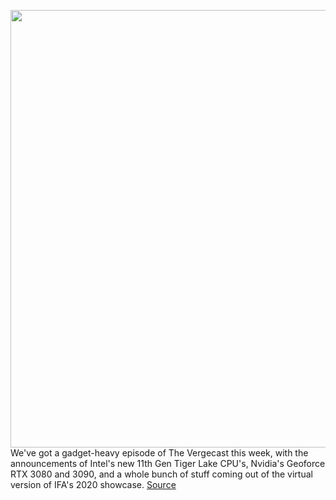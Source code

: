 <img src='https://cdn.vox-cdn.com/thumbor/OCl3ZSN1Pned0-wKod7y1ilSvm4=/0x0:1071x602/1200x800/filters:focal(451x216:621x386)/cdn.vox-cdn.com/uploads/chorus_image/image/67354781/kNmhDjg.0.png' width='700px' /><br/>
We've got a gadget-heavy episode of The Vergecast this week, with the announcements of Intel's new 11th Gen Tiger Lake CPU's, Nvidia's Geoforce RTX 3080 and 3090, and a whole bunch of stuff coming out of the virtual version of IFA's 2020 showcase.
<a href='https://www.theverge.com/2020/9/4/21417058/420-ifa-2020-gadgets-intel-11th-gen-tiger-lake-cpu-nvidia-rtx-3080-3090-vergecast'> Source <a/>